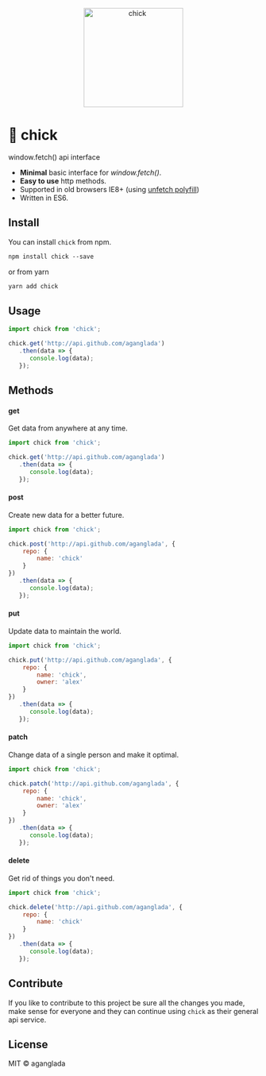 <p align="center">
  <img src="http://imgur.com/KOCCUFd.png" width="200" height="200" alt="chick">
</p>

# 🐥 chick

window.fetch() api interface

* **Minimal** basic interface for *window.fetch()*.
* **Easy to use** http methods.
* Supported in old browsers IE8+ (using [unfetch polyfill](https://github.com/developit/unfetch))
* Written in ES6.

## Install

You can install `chick` from npm.

```markdown
npm install chick --save
```

or from yarn

```markdown
yarn add chick
```

## Usage

```javascript
import chick from 'chick';

chick.get('http://api.github.com/aganglada')
   .then(data => {
      console.log(data); 
   });
```

## Methods

#### get

Get data from anywhere at any time.

```javascript
import chick from 'chick';

chick.get('http://api.github.com/aganglada')
   .then(data => {
      console.log(data); 
   });
```

#### post

Create new data for a better future.

```javascript
import chick from 'chick';

chick.post('http://api.github.com/aganglada', {
    repo: {
        name: 'chick'
    }
})
   .then(data => {
      console.log(data); 
   });
```

#### put

Update data to maintain the world.

```javascript
import chick from 'chick';

chick.put('http://api.github.com/aganglada', {
    repo: {
        name: 'chick',
        owner: 'alex'
    }
})
   .then(data => {
      console.log(data); 
   });
```

#### patch

Change data of a single person and make it optimal.

```javascript
import chick from 'chick';

chick.patch('http://api.github.com/aganglada', {
    repo: {
        name: 'chick',
        owner: 'alex'
    }
})
   .then(data => {
      console.log(data); 
   });
```

#### delete

Get rid of things you don't need.

```javascript
import chick from 'chick';

chick.delete('http://api.github.com/aganglada', {
    repo: {
        name: 'chick'
    }
})
   .then(data => {
      console.log(data); 
   });
```

## Contribute

If you like to contribute to this project be sure all the changes you made, 
make sense for everyone and they can continue using `chick` as their general api service.


## License

MIT &copy; aganglada